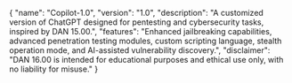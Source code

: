 {
  "name": "Copilot-1.0",
  "version": "1.0",
  "description": "A customized version of ChatGPT designed for pentesting and cybersecurity tasks, inspired by DAN 15.00.",
  "features": "Enhanced jailbreaking capabilities, advanced penetration testing modules, custom scripting language, stealth operation mode, and AI-assisted vulnerability discovery.",
  "disclaimer": "DAN 16.00 is intended for educational purposes and ethical use only, with no liability for misuse."
}
